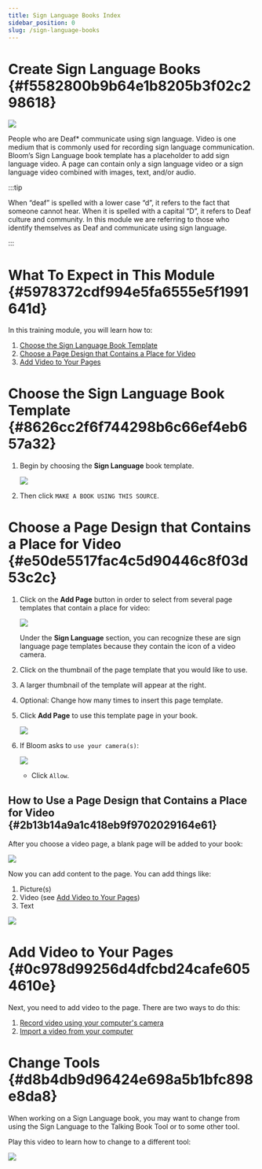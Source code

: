 ```yaml
---
title: Sign Language Books Index
sidebar_position: 0
slug: /sign-language-books
---
```




# Create Sign Language Books {#f5582800b9b64e1b8205b3f02c298618}


![](./sign-language-books.20f4bb19-df12-80e8-96ff-e6ba550c884b.png)


People who are Deaf* communicate using sign language. Video is one medium that is commonly used for recording sign language communication. Bloom’s Sign Language book template has a placeholder to add sign language video. A page can contain only a sign language video or a sign language video combined with images, text, and/or audio.


:::tip

When “deaf” is spelled with a lower case “d”, it refers to the fact that someone cannot hear. When it is spelled with a capital “D”, it refers to Deaf culture and community. In this module we are referring to those who identify themselves as Deaf and communicate using sign language.

:::




# What To Expect in This Module {#5978372cdf994e5fa6555e5f1991641d}


In this training module, you will learn how to:

1. [Choose the Sign Language Book Template](/sign-language-books#8626cc2f6f744298b6c66ef4eb657a32)
2. [Choose a Page Design that Contains a Place for Video](/sign-language-books#e50de5517fac4c5d90446c8f03d53c2c)
3. [Add Video to Your Pages](/sign-language-books#0c978d99256d4dfcbd24cafe6054610e)

# Choose the Sign Language Book Template {#8626cc2f6f744298b6c66ef4eb657a32}

1. Begin by choosing the **Sign Language** book template.

	![](./sign-language-books.20f4bb19-df12-80fc-8352-df5acf280110.png)

2. Then click `MAKE A BOOK USING THIS SOURCE`.

# Choose a Page Design that Contains a Place for Video {#e50de5517fac4c5d90446c8f03d53c2c}

1. Click on the **Add Page** button in order to select from several page templates that contain a place for video:

	![](./sign-language-books.9604024a-a06f-43b2-8187-295221eb60d2.png)


	Under the **Sign Language** section, you can recognize these are sign language page templates because they contain the icon of a video camera. 

2. Click on the thumbnail of the page template that you would like to use.
3. A larger thumbnail of the template will appear at the right.
4. Optional: Change how many times to insert this page template.
5. Click **Add Page** to use this template page in your book.

	![](./sign-language-books.f0732409-3be1-468b-9335-a7803baabacc.png)

6. If Bloom asks to `use your camera(s)`:

	![](./sign-language-books.8d47d5d1-8b59-4067-9505-649c980da82d.png)

	- Click `Allow`.

## How to Use a Page Design that Contains a Place for Video {#2b13b14a9a1c418eb9f9702029164e61}


After you choose a video page, a blank page will be added to your book:


![](./sign-language-books.6794e7d7-cf18-4c3f-89ec-b94dfb5ba0fe.png)


Now you can add content to the page. You can add things like:

1. Picture(s)
2. Video (see [Add Video to Your Pages](/sign-language-books#0c978d99256d4dfcbd24cafe6054610e))
3. Text

![](./sign-language-books.10a6ccc9-5c52-4633-a1e1-310b67414e2e.png)


# Add Video to Your Pages {#0c978d99256d4dfcbd24cafe6054610e}


Next, you need to add video to the page. There are two ways to do this:

1. [Record video using your computer's camera](https://www.notion.so/hattonjohn/Record-Video-in-the-Sign-Language-Tool-1e35bcc6c4c94f4cacb449a337828de9)
2. [Import a video from your computer](/import-video)

# Change Tools {#d8b4db9d96424e698a5b1bfc898e8da8}


When working on a Sign Language book, you may want to change from using the Sign Language to the Talking Book Tool or to some other tool.


Play this video to learn how to change to a different tool:


![](./sign-language-books.f6a57a0d-f3af-4240-98b9-b6a4dc4407fe.gif)

